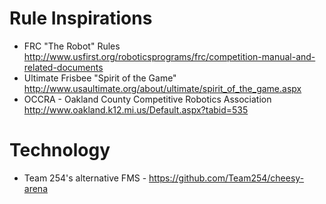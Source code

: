 
# Rule Inspirations

- FRC "The Robot" Rules http://www.usfirst.org/roboticsprograms/frc/competition-manual-and-related-documents
- Ultimate Frisbee "Spirit of the Game" http://www.usaultimate.org/about/ultimate/spirit_of_the_game.aspx
- OCCRA - Oakland County Competitive Robotics Association http://www.oakland.k12.mi.us/Default.aspx?tabid=535

# Technology

- Team 254's alternative FMS - https://github.com/Team254/cheesy-arena
